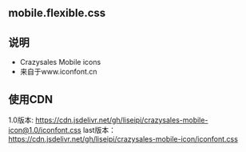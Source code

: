 ## mobile.flexible.css

## 说明

* Crazysales Mobile icons
* 来自于www.iconfont.cn


## 使用CDN

1.0版本: https://cdn.jsdelivr.net/gh/liseipi/crazysales-mobile-icon@1.0/iconfont.css
last版本：https://cdn.jsdelivr.net/gh/liseipi/crazysales-mobile-icon/iconfont.css